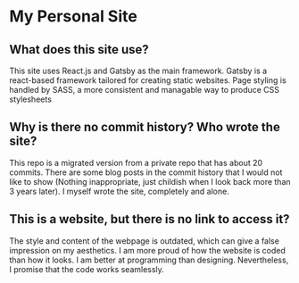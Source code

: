 # My Personal Site
## What does this site use?
This site uses React.js and Gatsby as the main framework. Gatsby is a react-based framework tailored for creating static websites. Page styling is handled by SASS, a more consistent and managable way to produce CSS stylesheets
## Why is there no commit history? Who wrote the site?
This repo is a migrated version from a private repo that has about 20 commits. There are some blog posts in the commit history that I would not like to show (Nothing inappropriate, just childish when I look back more than 3 years later). I myself wrote the site, completely and alone.
## This is a website, but there is no link to access it?
The style and content of the webpage is outdated, which can give a false impression on my aesthetics. I am more proud of how the website is coded than how it looks. I am better at programming than designing. Nevertheless, I promise that the code works seamlessly.
